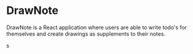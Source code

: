 # DrawNote

 DrawNote is a React application where users are able to write todo's for themselves and create drawings as supplements to their notes.



s

